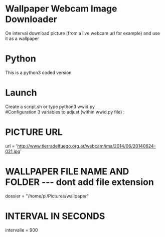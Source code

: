 # Wallpaper Webcam Image Downloader
On interval download picture (from a live webcam url for example) and use it as a wallpaper
<br>
# Python
This is a python3 coded version
<br>
# Launch
Create a script.sh or type python3 wwid.py
<br>
#Configuration
3 variables to adjust (within wwid.py file) :
<br>
# PICTURE URL
url = 'http://www.tierradelfuego.org.ar/webcam/ima/2014/06/20140624-021.jpg'

# WALLPAPER FILE NAME AND FOLDER --- dont add file extension
dossier = "/home/pi/Pictures/wallpaper"

# INTERVAL IN SECONDS
intervalle = 900
